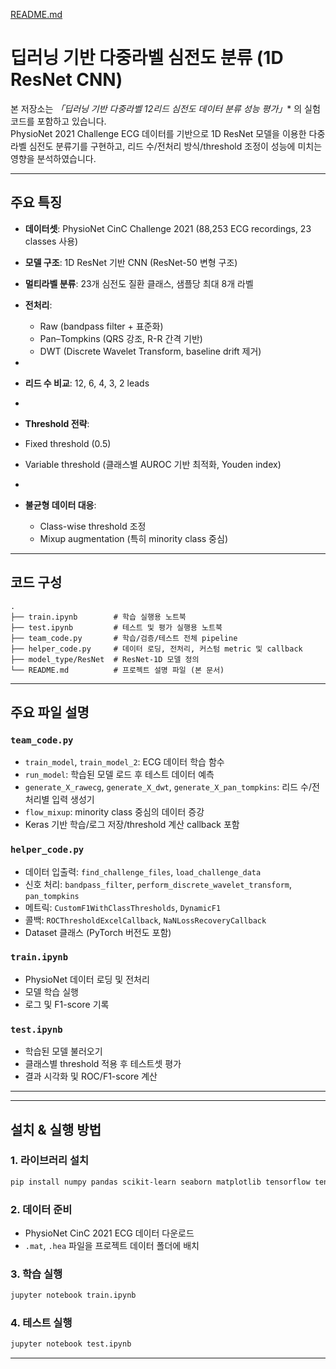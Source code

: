 [README.md](https://github.com/user-attachments/files/22088290/README.md)
# 딥러닝 기반 다중라벨 심전도 분류 (1D ResNet CNN)

본 저장소는 *「딥러닝 기반 다중라벨 12리드 심전도 데이터 분류 성능 평가」** 의 실험 코드를 포함하고 있습니다.  
PhysioNet 2021 Challenge ECG 데이터를 기반으로 1D ResNet 모델을 이용한 다중라벨 심전도 분류기를 구현하고, 리드 수/전처리 방식/threshold 조정이 성능에 미치는 영향을 분석하였습니다.

---

## 주요 특징
- **데이터셋**: PhysioNet CinC Challenge 2021 (88,253 ECG recordings, 23 classes 사용)  

- **모델 구조**: 1D ResNet 기반 CNN (ResNet-50 변형 구조)  

- **멀티라벨 분류**: 23개 심전도 질환 클래스, 샘플당 최대 8개 라벨  

- **전처리**:  
  - Raw (bandpass filter + 표준화)  
  - Pan–Tompkins (QRS 강조, R-R 간격 기반)  
  - DWT (Discrete Wavelet Transform, baseline drift 제거)  
-
-  **리드 수 비교**: 12, 6, 4, 3, 2 leads  
-
-  **Threshold 전략**:  
  - Fixed threshold (0.5)  
  - Variable threshold (클래스별 AUROC 기반 최적화, Youden index)  
-
- **불균형 데이터 대응**:  
  - Class-wise threshold 조정  
  - Mixup augmentation (특히 minority class 중심)  

---

## 코드 구성

```
.
├── train.ipynb        # 학습 실행용 노트북
├── test.ipynb         # 테스트 및 평가 실행용 노트북
├── team_code.py       # 학습/검증/테스트 전체 pipeline
├── helper_code.py     # 데이터 로딩, 전처리, 커스텀 metric 및 callback
├── model_type/ResNet  # ResNet-1D 모델 정의
└── README.md          # 프로젝트 설명 파일 (본 문서)
```

---

## 주요 파일 설명

### `team_code.py`
- `train_model`, `train_model_2`: ECG 데이터 학습 함수
- `run_model`: 학습된 모델 로드 후 테스트 데이터 예측
- `generate_X_rawecg`, `generate_X_dwt`, `generate_X_pan_tompkins`: 리드 수/전처리별 입력 생성기
- `flow_mixup`: minority class 중심의 데이터 증강
- Keras 기반 학습/로그 저장/threshold 계산 callback 포함

### `helper_code.py`
- 데이터 입출력: `find_challenge_files`, `load_challenge_data`
- 신호 처리: `bandpass_filter`, `perform_discrete_wavelet_transform`, `pan_tompkins`
- 메트릭: `CustomF1WithClassThresholds`, `DynamicF1`
- 콜백: `ROCThresholdExcelCallback`, `NaNLossRecoveryCallback`
- Dataset 클래스 (PyTorch 버전도 포함)

### `train.ipynb`
- PhysioNet 데이터 로딩 및 전처리
- 모델 학습 실행
- 로그 및 F1-score 기록

### `test.ipynb`
- 학습된 모델 불러오기
- 클래스별 threshold 적용 후 테스트셋 평가
- 결과 시각화 및 ROC/F1-score 계산

---


---

##  설치 & 실행 방법

### 1. 라이브러리 설치
```bash
pip install numpy pandas scikit-learn seaborn matplotlib tensorflow tensorflow-addons scipy joblib tqdm pywt
```

### 2. 데이터 준비
- PhysioNet CinC 2021 ECG 데이터 다운로드  
- `.mat`, `.hea` 파일을 프로젝트 데이터 폴더에 배치

### 3. 학습 실행
```bash
jupyter notebook train.ipynb
```

### 4. 테스트 실행
```bash
jupyter notebook test.ipynb
```

---




